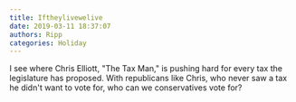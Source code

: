 ```yaml
---
title: Iftheylivewelive
date: 2019-03-11 18:37:07
authors: Ripp
categories: Holiday
---
```


 I see where Chris Elliott, "The Tax Man," is pushing hard for every tax the legislature has proposed. With republicans like Chris, who never saw a tax he didn't want to vote for, who can we conservatives vote for?